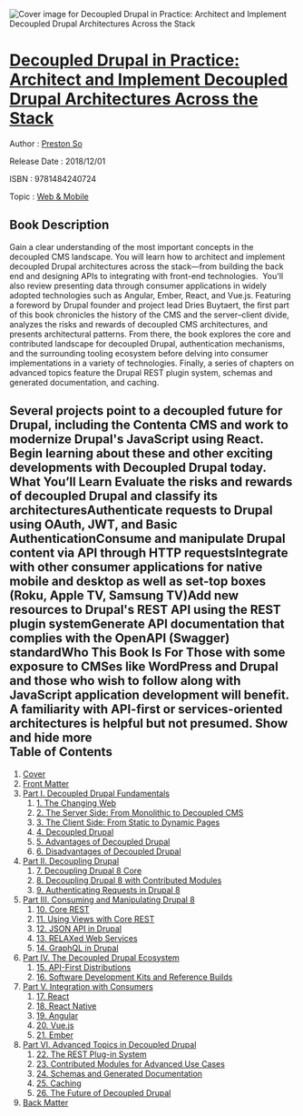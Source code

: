 ![Cover image for Decoupled Drupal in Practice: Architect and Implement Decoupled Drupal Architectures Across the Stack](https://imgdetail.ebookreading.net/cover/cover/web_mobile/EB9781484240724.jpg)

[Decoupled Drupal in Practice: Architect and Implement Decoupled Drupal Architectures Across the Stack](https://ebookreading.net/view/book/Decoupled+Drupal+in+Practice%3A+Architect+and+Implement+Decoupled+Drupal+Architectures+Across+the+Stack-EB9781484240724_1.html "Decoupled Drupal in Practice: Architect and Implement Decoupled Drupal Architectures Across the Stack")
====================================================================================================================

Author : [Preston So](https://ebookreading.net/search/author/Preston+So)

Release Date : 2018/12/01

ISBN : 9781484240724

Topic : [Web & Mobile](https://ebookreading.net/search/category/web-mobile)

Book Description
-----------------

 Gain a clear understanding of the most important concepts in the decoupled CMS landscape. You will learn how to architect and implement decoupled Drupal architectures across the stack—from building the back end and designing APIs to integrating with front-end technologies.  You'll also review presenting data through consumer applications in widely adopted technologies such as Angular, Ember, React, and Vue.js.
Featuring a foreword by Drupal founder and project lead Dries Buytaert, the first part of this book chronicles the history of the CMS and the server–client divide, analyzes the risks and rewards of decoupled CMS architectures, and presents architectural patterns. From there, the book explores the core and contributed landscape for decoupled Drupal, authentication mechanisms, and the surrounding tooling ecosystem before delving into consumer implementations in a variety of technologies. Finally, a series of chapters on advanced topics feature the Drupal REST plugin system, schemas and generated documentation, and caching.
 
Several projects point to a decoupled future for Drupal, including the Contenta CMS and work to modernize Drupal's JavaScript using React. Begin learning about these and other exciting developments with Decoupled Drupal today.
What You’ll Learn
Evaluate the risks and rewards of decoupled Drupal and classify its architecturesAuthenticate requests to Drupal using OAuth, JWT, and Basic AuthenticationConsume and manipulate Drupal content via API through HTTP requestsIntegrate with other consumer applications for native mobile and desktop as well as set-top boxes (Roku, Apple TV, Samsung TV)Add new resources to Drupal's REST API using the REST plugin systemGenerate API documentation that complies with the OpenAPI (Swagger) standardWho This Book Is For
Those with some exposure to CMSes like WordPress and Drupal and those who wish to follow along with JavaScript application development will benefit.  A familiarity with API-first or services-oriented architectures is helpful but not presumed.
        Show and hide more                
Table of Contents
-----------------

1. [Cover](https://ebookreading.net/view/book/Decoupled+Drupal+in+Practice%3A+Architect+and+Implement+Decoupled+Drupal+Architectures+Across+the+Stack-EB9781484240724_1.html)
1. [Front Matter](https://ebookreading.net/view/book/Decoupled+Drupal+in+Practice%3A+Architect+and+Implement+Decoupled+Drupal+Architectures+Across+the+Stack-EB9781484240724_2.html)
1. [Part I. Decoupled Drupal Fundamentals](https://ebookreading.net/view/book/Decoupled+Drupal+in+Practice%3A+Architect+and+Implement+Decoupled+Drupal+Architectures+Across+the+Stack-EB9781484240724_3.html)
    1. [1. The Changing Web](https://ebookreading.net/view/book/Decoupled+Drupal+in+Practice%3A+Architect+and+Implement+Decoupled+Drupal+Architectures+Across+the+Stack-EB9781484240724_4.html)
    1. [2. The Server Side: From Monolithic to Decoupled CMS](https://ebookreading.net/view/book/Decoupled+Drupal+in+Practice%3A+Architect+and+Implement+Decoupled+Drupal+Architectures+Across+the+Stack-EB9781484240724_5.html)
    1. [3. The Client Side: From Static to Dynamic Pages](https://ebookreading.net/view/book/Decoupled+Drupal+in+Practice%3A+Architect+and+Implement+Decoupled+Drupal+Architectures+Across+the+Stack-EB9781484240724_6.html)
    1. [4. Decoupled Drupal](https://ebookreading.net/view/book/Decoupled+Drupal+in+Practice%3A+Architect+and+Implement+Decoupled+Drupal+Architectures+Across+the+Stack-EB9781484240724_7.html)
    1. [5. Advantages of Decoupled Drupal](https://ebookreading.net/view/book/Decoupled+Drupal+in+Practice%3A+Architect+and+Implement+Decoupled+Drupal+Architectures+Across+the+Stack-EB9781484240724_8.html)
    1. [6. Disadvantages of Decoupled Drupal](https://ebookreading.net/view/book/Decoupled+Drupal+in+Practice%3A+Architect+and+Implement+Decoupled+Drupal+Architectures+Across+the+Stack-EB9781484240724_9.html)
1. [Part II. Decoupling Drupal](https://ebookreading.net/view/book/Decoupled+Drupal+in+Practice%3A+Architect+and+Implement+Decoupled+Drupal+Architectures+Across+the+Stack-EB9781484240724_10.html)
    1. [7. Decoupling Drupal 8 Core](https://ebookreading.net/view/book/Decoupled+Drupal+in+Practice%3A+Architect+and+Implement+Decoupled+Drupal+Architectures+Across+the+Stack-EB9781484240724_11.html)
    1. [8. Decoupling Drupal 8 with Contributed Modules](https://ebookreading.net/view/book/Decoupled+Drupal+in+Practice%3A+Architect+and+Implement+Decoupled+Drupal+Architectures+Across+the+Stack-EB9781484240724_12.html)
    1. [9. Authenticating Requests in Drupal 8](https://ebookreading.net/view/book/Decoupled+Drupal+in+Practice%3A+Architect+and+Implement+Decoupled+Drupal+Architectures+Across+the+Stack-EB9781484240724_13.html)
1. [Part III. Consuming and Manipulating Drupal 8](https://ebookreading.net/view/book/Decoupled+Drupal+in+Practice%3A+Architect+and+Implement+Decoupled+Drupal+Architectures+Across+the+Stack-EB9781484240724_14.html)
    1. [10. Core REST](https://ebookreading.net/view/book/Decoupled+Drupal+in+Practice%3A+Architect+and+Implement+Decoupled+Drupal+Architectures+Across+the+Stack-EB9781484240724_15.html)
    1. [11. Using Views with Core REST](https://ebookreading.net/view/book/Decoupled+Drupal+in+Practice%3A+Architect+and+Implement+Decoupled+Drupal+Architectures+Across+the+Stack-EB9781484240724_16.html)
    1. [12. JSON API in Drupal](https://ebookreading.net/view/book/Decoupled+Drupal+in+Practice%3A+Architect+and+Implement+Decoupled+Drupal+Architectures+Across+the+Stack-EB9781484240724_17.html)
    1. [13. RELAXed Web Services](https://ebookreading.net/view/book/Decoupled+Drupal+in+Practice%3A+Architect+and+Implement+Decoupled+Drupal+Architectures+Across+the+Stack-EB9781484240724_18.html)
    1. [14. GraphQL in Drupal](https://ebookreading.net/view/book/Decoupled+Drupal+in+Practice%3A+Architect+and+Implement+Decoupled+Drupal+Architectures+Across+the+Stack-EB9781484240724_19.html)
1. [Part IV. The Decoupled Drupal Ecosystem](https://ebookreading.net/view/book/Decoupled+Drupal+in+Practice%3A+Architect+and+Implement+Decoupled+Drupal+Architectures+Across+the+Stack-EB9781484240724_20.html)
    1. [15. API-First Distributions](https://ebookreading.net/view/book/Decoupled+Drupal+in+Practice%3A+Architect+and+Implement+Decoupled+Drupal+Architectures+Across+the+Stack-EB9781484240724_21.html)
    1. [16. Software Development Kits and Reference Builds](https://ebookreading.net/view/book/Decoupled+Drupal+in+Practice%3A+Architect+and+Implement+Decoupled+Drupal+Architectures+Across+the+Stack-EB9781484240724_22.html)
1. [Part V. Integration with Consumers](https://ebookreading.net/view/book/Decoupled+Drupal+in+Practice%3A+Architect+and+Implement+Decoupled+Drupal+Architectures+Across+the+Stack-EB9781484240724_23.html)
    1. [17. React](https://ebookreading.net/view/book/Decoupled+Drupal+in+Practice%3A+Architect+and+Implement+Decoupled+Drupal+Architectures+Across+the+Stack-EB9781484240724_24.html)
    1. [18. React Native](https://ebookreading.net/view/book/Decoupled+Drupal+in+Practice%3A+Architect+and+Implement+Decoupled+Drupal+Architectures+Across+the+Stack-EB9781484240724_25.html)
    1. [19. Angular](https://ebookreading.net/view/book/Decoupled+Drupal+in+Practice%3A+Architect+and+Implement+Decoupled+Drupal+Architectures+Across+the+Stack-EB9781484240724_26.html)
    1. [20. Vue.js](https://ebookreading.net/view/book/Decoupled+Drupal+in+Practice%3A+Architect+and+Implement+Decoupled+Drupal+Architectures+Across+the+Stack-EB9781484240724_27.html)
    1. [21. Ember](https://ebookreading.net/view/book/Decoupled+Drupal+in+Practice%3A+Architect+and+Implement+Decoupled+Drupal+Architectures+Across+the+Stack-EB9781484240724_28.html)
1. [Part VI. Advanced Topics in Decoupled Drupal](https://ebookreading.net/view/book/Decoupled+Drupal+in+Practice%3A+Architect+and+Implement+Decoupled+Drupal+Architectures+Across+the+Stack-EB9781484240724_29.html)
    1. [22. The REST Plug-in System](https://ebookreading.net/view/book/Decoupled+Drupal+in+Practice%3A+Architect+and+Implement+Decoupled+Drupal+Architectures+Across+the+Stack-EB9781484240724_30.html)
    1. [23. Contributed Modules for Advanced Use Cases](https://ebookreading.net/view/book/Decoupled+Drupal+in+Practice%3A+Architect+and+Implement+Decoupled+Drupal+Architectures+Across+the+Stack-EB9781484240724_31.html)
    1. [24. Schemas and Generated Documentation](https://ebookreading.net/view/book/Decoupled+Drupal+in+Practice%3A+Architect+and+Implement+Decoupled+Drupal+Architectures+Across+the+Stack-EB9781484240724_32.html)
    1. [25. Caching](https://ebookreading.net/view/book/Decoupled+Drupal+in+Practice%3A+Architect+and+Implement+Decoupled+Drupal+Architectures+Across+the+Stack-EB9781484240724_33.html)
    1. [26. The Future of Decoupled Drupal](https://ebookreading.net/view/book/Decoupled+Drupal+in+Practice%3A+Architect+and+Implement+Decoupled+Drupal+Architectures+Across+the+Stack-EB9781484240724_34.html)
1. [Back Matter](https://ebookreading.net/view/book/Decoupled+Drupal+in+Practice%3A+Architect+and+Implement+Decoupled+Drupal+Architectures+Across+the+Stack-EB9781484240724_35.html)
